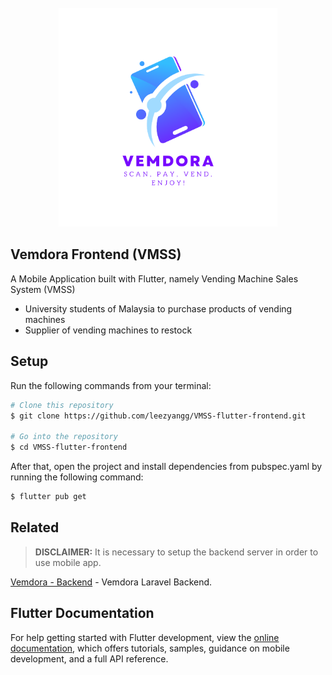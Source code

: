 <div align="center">
  <br>
  <img src="assets/images/vemdora_icon.png" alt="Vemdora Icon" width="350">
  <br>
</div>

## Vemdora Frontend (VMSS)

A Mobile Application built with Flutter, namely Vending Machine Sales System (VMSS) 

* University students of Malaysia to purchase products of vending machines
* Supplier of vending machines to restock

## Setup

Run the following commands from your terminal:

```bash
# Clone this repository
$ git clone https://github.com/leezyangg/VMSS-flutter-frontend.git

# Go into the repository
$ cd VMSS-flutter-frontend
```

After that, open the project and install dependencies from pubspec.yaml by running the following command:
```bash
$ flutter pub get
```

## Related

> **DISCLAIMER:** It is necessary to setup the backend server in order to use mobile app.

[Vemdora - Backend](https://github.com/leezyangg/vemdora-backend) - Vemdora Laravel Backend.

## Flutter Documentation

For help getting started with Flutter development, view the
[online documentation](https://docs.flutter.dev/), which offers tutorials,
samples, guidance on mobile development, and a full API reference.
